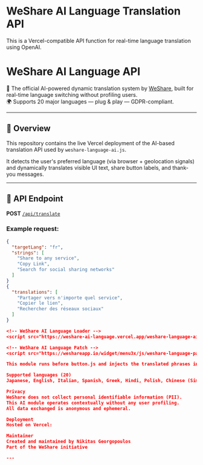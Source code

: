 # WeShare AI Language Translation API

This is a Vercel-compatible API function for real-time language translation using OpenAI.
# WeShare AI Language API

🧠 The official AI-powered dynamic translation system by [WeShare](https://weshareapp.io/), built for real-time language switching without profiling users.  
🌍 Supports 20 major languages — plug & play — GDPR-compliant.

---

## 🧩 Overview

This repository contains the live Vercel deployment of the AI-based translation API used by `weshare-language-ai.js`.

It detects the user's preferred language (via browser + geolocation signals) and dynamically translates visible UI text, share button labels, and thank-you messages.

---

## 🚀 API Endpoint

**POST** [`/api/translate`](https://weshare-ai-language-git-main-nikitas-georgopoulos-projects.vercel.app/api/translate)

### Example request:
```json
{
  "targetLang": "fr",
  "strings": [
    "Share to any service",
    "Copy Link",
    "Search for social sharing networks"
  ]
}
{
  "translations": [
    "Partager vers n'importe quel service",
    "Copier le lien",
    "Rechercher des réseaux sociaux"
  ]
}

<!-- WeShare AI Language Loader -->
<script src="https://weshare-ai-language.vercel.app/weshare-language-ai.min.js" defer></script>

<!-- WeShare AI Language Patch -->
<script src="https://weshareapp.io/widget/menu3x/js/weshare-language-patch-ai.js" defer></script>

This module runs before button.js and injects the translated phrases into the global window._weshareLangMap, used across the WeShare Button ecosystem.

Supported languages (20)
Japanese, English, Italian, Spanish, Greek, Hindi, Polish, Chinese (Simplified), French, German, Korean, Portuguese, Russian, Arabic, Dutch, Vietnamese, Estonian, Thai, Czech, Danish

Privacy
WeShare does not collect personal identifiable information (PII).
This AI module operates contextually without any user profiling.
All data exchanged is anonymous and ephemeral.

Deployment
Hosted on Vercel:

Maintainer
Created and maintained by Nikitas Georgopoulos
Part of the WeShare initiative

---
